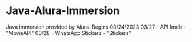 # Java-Alura-Immersion
Java immersion provided by Alura. Begins 03/24/2023
03/27 - API Imdb - "MovieAPI"
03/28 - WhatsApp Stickers - "Stickers"
